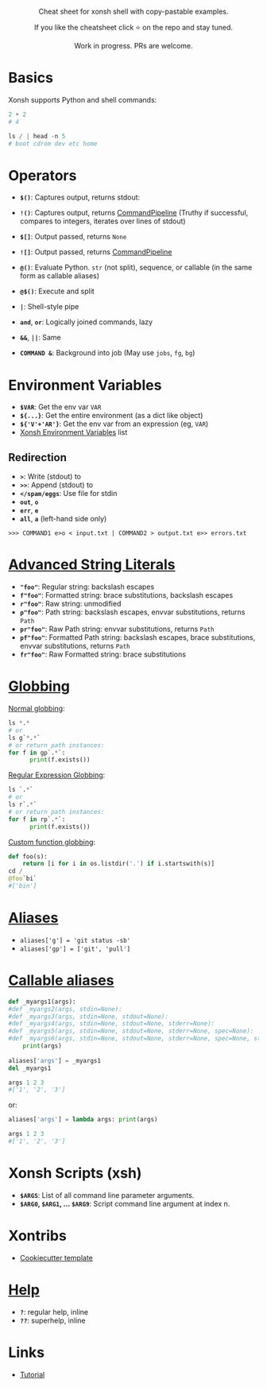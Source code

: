 <p align="center">
Cheat sheet for xonsh shell with copy-pastable examples.
</p>

<p align="center">
If you like the cheatsheet click ⭐ on the repo and stay tuned.
</p>

<p align="center">
Work in progress. PRs are welcome.
</p>

# Basics
Xonsh supports Python and shell commands:
```python
2 + 2
# 4

ls / | head -n 5
# boot cdrom dev etc home
```

# Operators

* **`$()`**: Captures output, returns stdout:
* **`!()`**: Captures output, returns [CommandPipeline](http://xon.sh/api/proc.html#xonsh.proc.CommandPipeline)
  (Truthy if successful, compares to integers, iterates over lines of stdout)
* **`$[]`**: Output passed, returns `None`
* **`![]`**: Output passed, returns [CommandPipeline](http://xon.sh/api/proc.html#xonsh.proc.CommandPipeline)
* **`@()`**: Evaluate Python. `str` (not split), sequence, or callable (in the same form as callable aliases)
* **`@$()`**: Execute and split

* **`|`**: Shell-style pipe
* **`and`**, **`or`**: Logically joined commands, lazy
* **`&&`**, **`||`**: Same

* **`COMMAND &`**: Background into job (May use `jobs`, `fg`, `bg`)

# Environment Variables
* **`$VAR`**: Get the env var `VAR`
* **`${...}`**: Get the entire environment (as a dict like object)
* **`${'V'+'AR'}`**: Get the env var from an expression (eg, `VAR`)
* [Xonsh Environment Variables](http://xon.sh/envvars.html) list

## Redirection
* **`>`**: Write (stdout) to
* **`>>`**: Append (stdout) to
* **`</spam/eggs`**: Use file for stdin
* **`out`**, **`o`**
* **`err`**, **`e`**
* **`all`**, **`a`** (left-hand side only)

```
>>> COMMAND1 e>o < input.txt | COMMAND2 > output.txt e>> errors.txt
```

# [Advanced String Literals](https://xon.sh/tutorial.html#advanced-string-literals)

* **`"foo"`**: Regular string: backslash escapes
* **`f"foo"`**: Formatted string: brace substitutions, backslash escapes
* **`r"foo"`**: Raw string: unmodified
* **`p"foo"`**: Path string: backslash escapes, envvar substitutions, returns `Path`
* **`pr"foo"`**: Raw Path string: envvar substitutions, returns `Path`
* **`pf"foo"`**: Formatted Path string: backslash escapes, brace substitutions, envvar substitutions, returns `Path`
* **`fr"foo"`**: Raw Formatted string: brace substitutions

# [Globbing](https://xon.sh/tutorial.html#normal-globbing)
[Normal globbing](https://xon.sh/tutorial.html#normal-globbing):
```python
ls *.*
# or
ls g`*.*`
# or return path instances:
for f in gp`.*`:
      print(f.exists())
```
[Regular Expression Globbing](https://xon.sh/tutorial.html#regular-expression-globbing):
```python
ls `.*`
# or
ls r`.*`
# or return path instances:
for f in rp`.*`:
      print(f.exists())
```
[Custom function globbing](https://xon.sh/tutorial.html#custom-path-searches):
```python
def foo(s):
    return [i for i in os.listdir('.') if i.startswith(s)]
cd /
@foo`bi`
#['bin']
```

# [Aliases](https://xon.sh/tutorial.html#aliases)
* `aliases['g'] = 'git status -sb'`
* `aliases['gp'] = ['git', 'pull']`

# [Callable aliases](https://xon.sh/tutorial.html#callable-aliases)

```python
def _myargs1(args):
#def _myargs2(args, stdin=None):
#def _myargs3(args, stdin=None, stdout=None):
#def _myargs4(args, stdin=None, stdout=None, stderr=None):
#def _myargs5(args, stdin=None, stdout=None, stderr=None, spec=None):
#def _myargs6(args, stdin=None, stdout=None, stderr=None, spec=None, stack=None):
    print(args)
    
aliases['args'] = _myargs1
del _myargs1

args 1 2 3
#['1', '2', '3']
```
or:
```python
aliases['args'] = lambda args: print(args)

args 1 2 3
#['1', '2', '3']
```

# Xonsh Scripts (xsh)
* **`$ARGS`**: List of all command line parameter arguments.
* **`$ARG0`, `$ARG1`, ... `$ARG9`**: Script command line argument at index n.

# Xontribs
* [Cookiecutter template](https://github.com/xonsh/xontrib-cookiecutter)

# [Help](https://xon.sh/tutorial.html#help-superhelp-with)
* **`?`**: regular help, inline
* **`??`**: superhelp, inline

# Links
* [Tutorial](https://xon.sh/tutorial.html)
